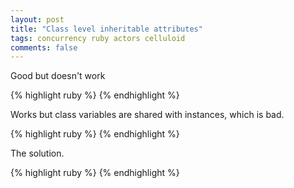 ```yaml
---
layout: post
title: "Class level inheritable attributes"
tags: concurrency ruby actors celluloid
comments: false
---
```


Good but doesn't work

{% highlight ruby %}
{% endhighlight %}


Works but class variables are shared with instances, which is bad.

{% highlight ruby %}
{% endhighlight %}


The solution.

{% highlight ruby %}
{% endhighlight %}

